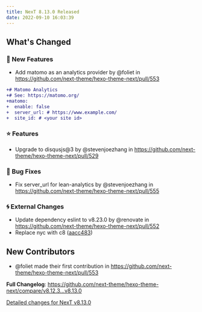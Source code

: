 ```yaml
---
title: NexT 8.13.0 Released
date: 2022-09-10 16:03:39
---
```


<!-- Release notes generated using configuration in .github/release.yml at v8.13.0 -->

## What's Changed
### 🌟 New Features
* Add matomo as an analytics provider by @foliet in https://github.com/next-theme/hexo-theme-next/pull/553
```diff
+# Matomo Analytics
+# See: https://matomo.org/
+matomo:
+  enable: false
+  server_url: # https://www.example.com/
+  site_id: # <your site id>
```
### ⭐ Features
* Upgrade to disqusjs@3 by @stevenjoezhang in https://github.com/next-theme/hexo-theme-next/pull/529
### 🐞 Bug Fixes
* Fix server_url for lean-analytics by @stevenjoezhang in https://github.com/next-theme/hexo-theme-next/pull/555
### 🌀 External Changes
* Update dependency eslint to v8.23.0 by @renovate in https://github.com/next-theme/hexo-theme-next/pull/552
* Replace nyc with c8 ([aacc483](https://github.com/next-theme/hexo-theme-next/commit/aacc483fc2b4baaa2f01e8361e6f6833de454904))

## New Contributors
* @foliet made their first contribution in https://github.com/next-theme/hexo-theme-next/pull/553

**Full Changelog**: https://github.com/next-theme/hexo-theme-next/compare/v8.12.3...v8.13.0

[Detailed changes for NexT v8.13.0](https://github.com/next-theme/hexo-theme-next/releases/tag/v8.13.0)
